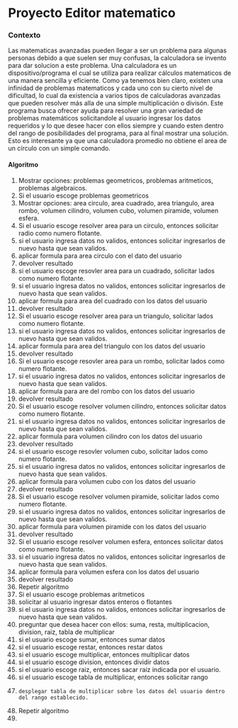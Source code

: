 # Proyecto Editor matematico
### Contexto
Las matematicas avanzadas pueden llegar a ser un problema para algunas personas debido a que suelen ser muy confusas, la calculadora se invento para dar solucion a este problema. Una calculadora es un dispositivo/programa el cual se utiliza para realizar cálculos matematicos de una manera sencilla y eficiente. Como ya tenemos bien claro, existen una infinidad de problemas matematicos y cada uno con su cierto nivel de dificultad, lo cual da existencia a varios tipos de calculadoras avanzadas que pueden resolver más alla de una simple multiplicación o divisón.
Este programa busca ofrecer ayuda para resolver una gran variedad de problemas matemáticos solicitandole al usuario ingresar los datos requeridos y lo que desee hacer con ellos siempre y cuando esten dentro del rango de posibilidades del programa, para al final mostrar una solución. Esto es interesante ya que una calculadora promedio no obtiene el area de un círculo con un simple comando.

#### Algoritmo
1. Mostrar opciones: problemas geometricos, problemas aritmeticos, problemas algebraicos.
2. Si el usuario escoge problemas geometricos
3.    Mostrar opciones: area circulo, area cuadrado, area triangulo, area rombo, volumen cilindro, volumen cubo, volumen piramide, volumen esfera.
4.    Si el usuario escoge resolver area para un circulo, entonces solicitar radio como numero flotante.
5.    si el usuario ingresa datos no validos, entonces solicitar ingresarlos de nuevo hasta que sean validos.
6.    aplicar formula para area circulo con el dato del usuario
7.    devolver resultado
8.    si el usuario escoge resovler area para un cuadrado, solicitar lados como numero flotante.
9.    si el usuario ingresa datos no validos, entonces solicitar ingresarlos de nuevo hasta que sean validos.
10.   aplicar formula para area del cuadrado con los datos del usuario
11.   devolver resultado
12.   Si el usuario escoge resolver area para un triangulo, solicitar lados como numero flotante.
13.   si el usuario ingresa datos no validos, entonces solicitar ingresarlos de nuevo hasta que sean validos.
14.   aplicar formula para area del triangulo con los datos del usuario
15.   devolver resultado
16.   Si el usuario escoge resovler area para un rombo, solicitar lados como numero flotante.
17.   si el usuario ingresa datos no validos, entonces solicitar ingresarlos de nuevo hasta que sean validos.
18.   aplicar formula para are del rombo con los datos del usuario
19.   devolver resultado
20.   Si el usuario escoge resolver volumen cilindro, entonces solicitar datos como numero flotante.
21.   si el usuario ingresa datos no validos, entonces solicitar ingresarlos de nuevo hasta que sean validos.
22.   aplicar formula para volumen cilindro con los datos del usuario
23.   devolver resultado
24.   si el usuario escoge resovler volumen cubo, solicitar lados como numero flotante.
25.   si el usuario ingresa datos no validos, entonces solicitar ingresarlos de nuevo hasta que sean validos.
26.   aplicar formula para volumen cubo con los datos del usuario
27.   devolver resultado
28.   Si el usuario escoge resolver volumen piramide, solicitar lados como numero flotante.
29.   si el usuario ingresa datos no validos, entonces solicitar ingresarlos de nuevo hasta que sean validos.
30.   aplicar formula para volumen piramide con los datos del usuario
31.   devolver resultado
32.   Si el usuario escoge resolver volumen esfera, entonces solicitar datos como numero flotante.
33.   si el usuario ingresa datos no validos, entonces solicitar ingresarlos de nuevo hasta que sean validos.
34.   aplicar formula para volumen esfera con los datos del usuario
35.   devolver resultado
36. Repetir algoritmo
37. Si el usuario escoge problemas aritmeticos
38.   solicitar al usuario ingresar datos enteros o flotantes
39.   si el usuario ingresa datos no validos, entonces solicitar ingresarlos de nuevo hasta que sean validos.
40.   preguntar que desea hacer con ellos: suma, resta, multiplicacion, division, raiz, tabla de multiplicar
41.   si el usuario escoge sumar, entonces sumar datos
42.   si el usuario escoge restar, entonces restar datos
43.   si el usuario escoge multiplicar, entonces multiplicar datos
44.   si el usuario escoge division, entonces dividir datos
45.   si el usuario escoge raiz, entonces sacar raiz indicada por el usuario.
46.   si el usuario escoge tabla de multiplicar, entonces solicitar rango
47.     desplegar tabla de multiplicar sobre los datos del usuario dentro del rango establecido.
48. Repetir algoritmo
49.   
